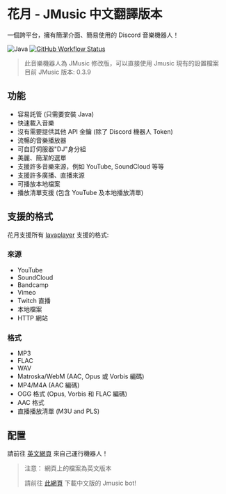 # 花月 - JMusic 中文翻譯版本

一個跨平台，擁有簡潔介面、簡易使用的 Discord 音樂機器人！

![Java](https://img.shields.io/badge/Java-%23ED8B00.svg?style=flat-square&logo=java&logoColor=white)
[![GitHub Workflow Status](https://img.shields.io/github/workflow/status/wolf-yuan-6115/flowermoon/Pre-release?label=Actions&logo=GitHub%20actions&logoColor=fff&style=flat-square)](https://github.com/wolf-yuan-6115/flowermoon/actions)

> 此音樂機器人為 JMusic 修改版，可以直接使用 Jmusic 現有的設置檔案
> 目前 JMusic 版本: 0.3.9

## 功能

- 容易託管 (只需要安裝 Java)
- 快速載入音樂
- 沒有需要提供其他 API 金鑰 (除了 Discord 機器人 Token)
- 流暢的音樂播放器
- 可自訂伺服器"DJ"身分組
- 美麗、簡潔的選單
- 支援許多音樂來源，例如 YouTube, SoundCloud 等等
- 支援許多廣播、直播來源
- 可播放本地檔案
- 播放清單支援 (包含 YouTube 及本地播放清單)

## 支援的格式

花月支援所有 [lavaplayer](https://github.com/sedmelluq/lavaplayer#supported-formats) 支援的格式:

### 來源

- YouTube
- SoundCloud
- Bandcamp
- Vimeo
- Twitch 直播
- 本地檔案
- HTTP 網站

### 格式

- MP3
- FLAC
- WAV
- Matroska/WebM (AAC, Opus 或 Vorbis 編碼)
- MP4/M4A (AAC 編碼)
- OGG 格式 (Opus, Vorbis 和 FLAC 編碼)
- AAC 格式
- 直播播放清單 (M3U and PLS)

## 配置

請前往 [英文網頁](https://jmusicbot.com/setup) 來自己運行機器人！

> 注意： 網頁上的檔案為英文版本
>
> 請前往 [此網頁](https://github.com/wolf-yuan-6115/flowermoon/releases/latest) 下載中文版的 Jmusic bot!
